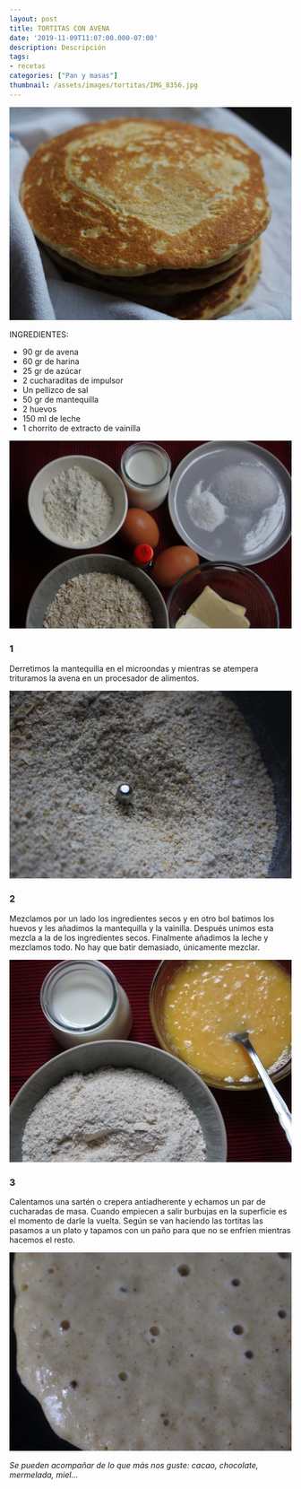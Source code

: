 ```yaml
---
layout: post
title: TORTITAS CON AVENA
date: '2019-11-09T11:07:00.000-07:00'
description: Descripción
tags:
- recetas
categories: ["Pan y masas"]
thumbnail: /assets/images/tortitas/IMG_8356.jpg
---
```


![](/assets/images/tortitas/IMG_8351.jpg)

INGREDIENTES:
* 90 gr de avena
* 60 gr de harina
* 25 gr de azúcar
* 2 cucharaditas de impulsor
* Un pellizco de sal
* 50 gr de mantequilla
* 2 huevos
* 150 ml de leche
* 1 chorrito de extracto de vainilla

![](/assets/images/tortitas/IMG_8345.jpg)

### 1
Derretimos la mantequilla en el microondas y mientras se atempera trituramos la avena en un procesador de alimentos.

![](/assets/images/tortitas/IMG_8346.jpg)


### 2

Mezclamos por un lado los ingredientes secos y en otro bol batimos los huevos y les añadimos la mantequilla y la vainilla. Después unimos esta mezcla a la de los ingredientes secos. Finalmente añadimos la leche y mezclamos todo. No hay que batir demasiado, únicamente mezclar.

![](/assets/images/tortitas/IMG_8348.jpg)

### 3

Calentamos una sartén o crepera antiadherente y echamos un par de cucharadas de masa. Cuando empiecen a salir burbujas en la superficie es el momento de darle la vuelta. Según se van haciendo las tortitas las pasamos a un plato y tapamos con un paño para que no se enfríen mientras hacemos el resto.

![](/assets/images/tortitas/IMG_8350.jpg)

_Se pueden acompañar de lo que más nos guste: cacao, chocolate, mermelada, miel..._
